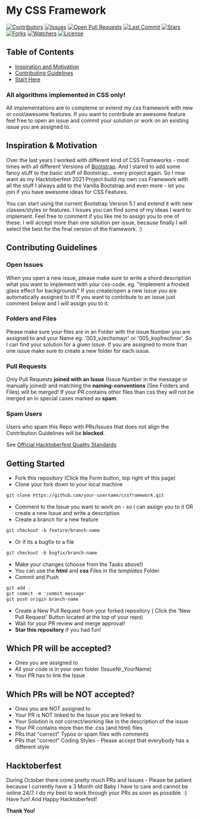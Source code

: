 # My CSS Framework

[![Contributors](https://img.shields.io/github/contributors/vJechsmayr/cssFramework)](https://github.com/vJechsmayr/cssFramework/graphs/contributors)
[![Issues](https://img.shields.io/github/issues/vJechsmayr/cssFramework)](https://github.com/vJechsmayr/cssFramework/issues)
[![Open Pull Requests](https://img.shields.io/github/issues-pr-raw/vJechsmayr/cssFramework)](https://github.com/vJechsmayr/cssFramework/pulls)
[![Last Commit](https://img.shields.io/github/last-commit/vJechsmayr/cssFramework)](https://github.com/vJechsmayr/cssFramework)
[![Stars](https://img.shields.io/github/stars/vJechsmayr/cssFramework)](https://github.com/vJechsmayr/cssFramework/stargazers)
[![Forks](https://img.shields.io/github/forks/vJechsmayr/cssFramework)](https://github.com/vJechsmayr/cssFramework/network/members)
[![Watchers](https://img.shields.io/github/watchers/vJechsmayr/cssFramework)](https://github.com/vJechsmayr/cssFramework/watchers)
[![License](https://img.shields.io/github/license/vJechsmayr/cssFramework)](https://github.com/vJechsmayr/cssFramework/blob/master/LICENSE)


## Table of Contents
* [Inspiration and Motivation](#inspiration)
* [Contributing Guidelines](#contributing-guidelines)
* [Start Here](#getting-started)




### All algorithms implemented in CSS only!
All implementations are to compleme or extend my css framework with new or cool/awesome features.
If you want to contribute an awesome feature feel free to open an issue and commit your solution or work on an existing issue you are assigned to.


## Inspiration & Motivation

Over the last years I worked with different kind of CSS Frameworks - most times with all different Versions of [Bootstrap](https://getbootstrap.com/).
And I stared to add some fancy stuff to the basic stuff of Bootstrap... every project again. 
So I now want as my Hacktoberfest 2021 Project build my own css Framework with all the stuff I always add to the Vanilla Bootstrap and even more - let you join if you have awesome ideas for CSS Features.

You can start using the current Bootstrap Version 5.1 and extend it with new classes/styles or features.
I Issues you can find some of my ideas I want to implement. Feel free to comment if you like me to assign you to one of these. I will accept more than one solution per issue, because finally I will select the best for the final version of the framework. :)

## Contributing Guidelines

### Open Issues
When you open a new issue, please make sure to write a shord description what you want to implement with your css-code.
eg. "Implement a frosted glass effect for backgrounds"
If you create/open a new issue you are automatically assigned to it!
If you want to contribute to an issue just comment below and I will assign you to it. 

 
### Folders and Files
Please make sure your files are in an Folder with the issue Number you are assigned to and your Name eg: '003_vJechsmayr' or '005_kopfrechner'.
So I can find your solution for a given Issue. If you are assigned to more than one issue make sure to create a new folder for each issue.


### Pull Requests
Only Pull Requests **joined with an Issue** (Issue Number in the message or manually joined) and matching the **naming-conventions** (See Folders and Files) will be merged!
If your PR contains other files than css they will not be merged an in special cases marked as **spam**.


### Spam Users
Users who spam this Repo with PRs/Issues that does not align the Contribution Guidelines will be **blocked**.

See [Official Hacktoberfest Quality Standards](https://hacktoberfest.digitalocean.com/resources/qualitystandards)

## Getting Started
* Fork this repository (Click the Form button, top right of this page)
* Clone your fork down to your local machine
```markdown
git clone https://github.com/your-username/cssframework.git
```
* Comment to the Issue you want to work on - so I can assign you to it OR create a new Issue and write a description 
* Create a branch for a new feature
```markdown
git checkout -b feature/branch-name
```
* Or if its a bugfix to a file
```markdown
git checkout -b bugfix/branch-name
```
* Make your changes (choose from the Tasks above!)
* You can use the **html** and **css** Files in the _templates_ Folder
* Commit and Push
```markdown
git add .
git commit -m 'commit message'
git push origin branch-name
```
* Create a New Pull Request from your forked repository ( Click the 'New Pull Request' Button located at the top of your repo)
* Wait for your PR review and merge approval!
* __Star this repository__ if you had fun!

## Which PR will be accepted?
* Ones you are assigned to
* All your code is in your own folder (IssueNr_YourName)
* Your PR has to link the Issue

## Which PRs will be NOT accepted?
* Ones you are NOT assigned to
* Your PR is NOT linked to the Issue you are linked to
* Your Solution is not correct/working like in the description of the issue
* Your PR contains more than the .css (and html) files
* PRs that "correct" Typos or spam files with comments
* PRs that "correct" Coding Styles - Please accept that everybody has a different style

## Hacktoberfest
During October there come pretty much PRs and Issues - Please be patient because I currently have a 3 Month old Baby I have to care and cannot be online 24/7.
I do my best to work through your PRs as soon as possible. :)
Have fun! And Happy Hacktoberfest!


__Thank You!__ 
